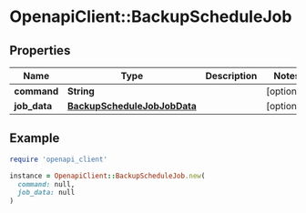 # OpenapiClient::BackupScheduleJob

## Properties

| Name | Type | Description | Notes |
| ---- | ---- | ----------- | ----- |
| **command** | **String** |  | [optional] |
| **job_data** | [**BackupScheduleJobJobData**](BackupScheduleJobJobData.md) |  | [optional] |

## Example

```ruby
require 'openapi_client'

instance = OpenapiClient::BackupScheduleJob.new(
  command: null,
  job_data: null
)
```

